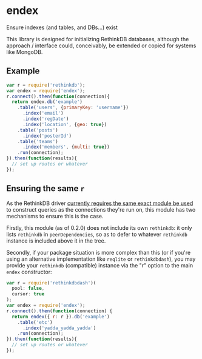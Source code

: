 # endex

Ensure indexes (and tables, and DBs...) exist

This library is designed for initializing RethinkDB databases, although the
approach / interface could, conceivably, be extended or copied for systems like
MongoDB.

## Example

```js
var r = require('rethinkdb');
var endex = require('endex');
r.connect().then(function(connection){
  return endex.db('example')
    .table('users', {primaryKey: 'username'})
      .index('email')
      .index('regDate')
      .index('location', {geo: true})
    .table('posts')
      .index('posterId')
    .table('teams')
      .index('members', {multi: true})
    .run(connection);
}).then(function(results){
  // set up routes or whatever
});
```

## Ensuring the same `r`

As the RethinkDB driver [currently requires the same exact module be used][1]
to construct queries as the connections they're run on, this module has two
mechanisms to ensure this is the case.

[1]: https://github.com/stuartpb/endex/issues/1

Firstly, this module (as of 0.2.0) does not include its own `rethinkdb`: it
only lists `rethinkdb` in `peerDependencies`, so as to defer to whatever
`rethinkdb` instance is included above it in the tree.

Secondly, if your package situation is more complex than this (or if you're
using an alternative implementation like `reqlite` or `rethinkdbdash`), you
may provide your `rethinkdb` (compatible) instance via the "r" option to the
main `endex` constructor:

```js
var r = require('rethinkdbdash')(
  pool: false,
  cursor: true
);
var endex = require('endex');
r.connect().then(function(connection) {
  return endex({ r: r }).db('example')
    .table('etc')
      .index('yadda_yadda_yadda')
    .run(connection);
}).then(function(results){
  // set up routes or whatever
});
```
